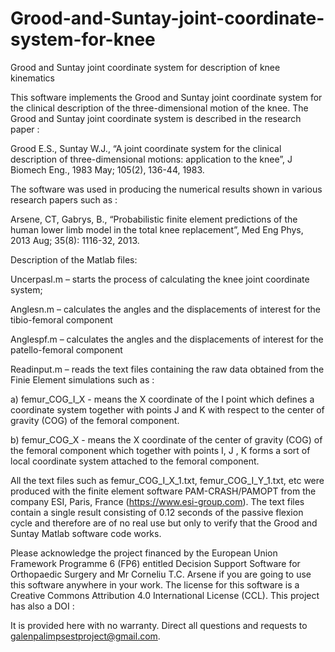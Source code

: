 # Grood-and-Suntay-joint-coordinate-system-for-knee
Grood and Suntay joint coordinate system for description of knee kinematics 



This software implements the Grood and Suntay joint coordinate system for the clinical description of the three-dimensional motion of the knee.  The Grood and Suntay joint coordinate system is described in the research paper : 

Grood E.S., Suntay W.J., “A joint coordinate system for the clinical description of three-dimensional motions: application to the knee”, J Biomech Eng., 1983 May; 105(2), 136-44, 1983. 

The software was used in producing the numerical results shown in various research papers such as :

Arsene, CT, Gabrys, B., “Probabilistic finite element predictions of the human lower limb model in the total knee replacement”, Med Eng Phys, 2013 Aug; 35(8): 1116-32, 2013.

Description of the Matlab files:

Uncerpasl.m – starts the process of calculating the knee joint coordinate system; 

Anglesn.m – calculates the angles and the displacements of interest for the tibio-femoral component 

Anglespf.m – calculates the angles and the displacements of interest for the patello-femoral component 

Readinput.m – reads the text files containing the raw data obtained from the Finie Element simulations such as : 

a)	femur_COG_I_X - means the X coordinate of the I point which defines   a coordinate system together with points J and K with respect to the  center of gravity (COG) of the femoral component. 
   
b)	femur_COG_X - means the X coordinate of the center of gravity (COG) of the femoral component which together with points I, J , K forms a sort of local coordinate system attached to the femoral component.

All the text files such as femur_COG_I_X_1.txt, femur_COG_I_Y_1.txt, etc were produced with the finite element software PAM-CRASH/PAMOPT from the company ESI, Paris, France (https://www.esi-group.com).  The text files contain a single result consisting of 0.12 seconds of the passive flexion cycle and therefore are of no real use but only to verify that the Grood and Suntay Matlab software code works.  

Please acknowledge the project financed by the European Union Framework Programme 6 (FP6) entitled Decision Support Software for Orthopaedic Surgery  and Mr Corneliu T.C. Arsene if you are going to use this software anywhere in your work. The license for this software is a Creative Commons Attribution 4.0 International License (CCL).  This project has also a DOI :  

It is provided here with no warranty. Direct all questions and requests to galenpalimpsestproject@gmail.com.
